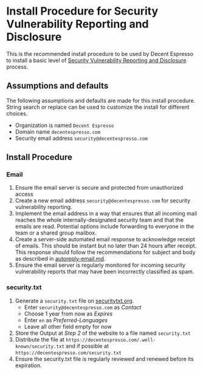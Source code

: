# Install Procedure for Security Vulnerability Reporting and Disclosure

This is the recommended install procedure to be used by Decent Espresso to install
a basic level of [Security Vulnerability Reporting and Disclosure](README.md) process.

## Assumptions and defaults

The following assumptions and defaults are made for this install procedure.
String search or replace can be used to customize the install for different choices.

* Organization is named `Decent Espresso`
* Domain name `decentespresso.com`
* Security email address `security@decentespresso.com`

## Install Procedure

### Email

1. Ensure the email server is secure and protected from unauthorized access
2. Create a new email address `security@decentespresso.com` for security vulnerability reporting.
3. Implement the email address in a way that ensures that all incoming mail reaches the whole
   internally-designated security team and that the emails are read. Potential options include forwarding
   to everyone in the team or a shared group mailbox.
4. Create a server-side automated email response to acknowledge receipt of emails. This should be instant
   but no later than 24 hours after receipt. This response should follow the recommendations for
   subject and body as described in [autoreply-email.md](autoreply-email.md).
5. Ensure the email server is regularly monitored for incoming security vulnerability reports that may
   have been incorrectly classified as spam.

### security.txt

1. Generate a `security.txt` file on [securitytxt.org](https://securitytxt.org/).
   * Enter `security@decentespresso.com` as _Contact_
   * Choose 1 year from now as _Expires_
   * Enter `en` as _Preferred-Languages_
   * Leave all other field empty for now
2. Store the Output at _Step 2_ of the website to a file named `security.txt`
3. Distribute the file at `https://decentespresso.com/.well-known/security.txt` and if possible at `https://decentespresso.com/security.txt`
4. Ensure the security.txt file is regularly reviewed and renewed before its expiration.
